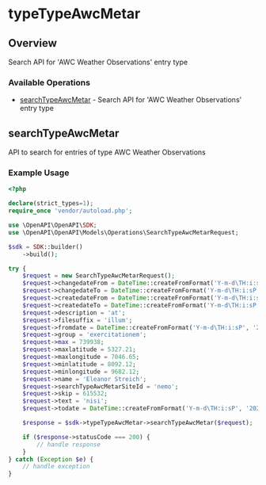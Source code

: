 # typeTypeAwcMetar

## Overview

Search API for 'AWC Weather Observations' entry type

### Available Operations

* [searchTypeAwcMetar](#searchtypeawcmetar) - Search API for 'AWC Weather Observations' entry type

## searchTypeAwcMetar

API to search for entries of type AWC Weather Observations

### Example Usage

```php
<?php

declare(strict_types=1);
require_once 'vendor/autoload.php';

use \OpenAPI\OpenAPI\SDK;
use \OpenAPI\OpenAPI\Models\Operations\SearchTypeAwcMetarRequest;

$sdk = SDK::builder()
    ->build();

try {
    $request = new SearchTypeAwcMetarRequest();
    $request->changedateFrom = DateTime::createFromFormat('Y-m-d\TH:i:sP', '2022-04-23T05:13:17.017Z');
    $request->changedateTo = DateTime::createFromFormat('Y-m-d\TH:i:sP', '2021-05-12T15:02:04.341Z');
    $request->createdateFrom = DateTime::createFromFormat('Y-m-d\TH:i:sP', '2022-07-06T17:14:37.803Z');
    $request->createdateTo = DateTime::createFromFormat('Y-m-d\TH:i:sP', '2022-11-12T23:49:14.405Z');
    $request->description = 'at';
    $request->filesuffix = 'illum';
    $request->fromdate = DateTime::createFromFormat('Y-m-d\TH:i:sP', '2021-11-07T06:10:09.611Z');
    $request->group = 'exercitationem';
    $request->max = 739938;
    $request->maxlatitude = 5327.21;
    $request->maxlongitude = 7046.65;
    $request->minlatitude = 8092.12;
    $request->minlongitude = 9682.12;
    $request->name = 'Eleanor Streich';
    $request->searchTypeAwcMetarSiteId = 'nemo';
    $request->skip = 615532;
    $request->text = 'nisi';
    $request->todate = DateTime::createFromFormat('Y-m-d\TH:i:sP', '2022-07-16T15:58:54.382Z');

    $response = $sdk->typeTypeAwcMetar->searchTypeAwcMetar($request);

    if ($response->statusCode === 200) {
        // handle response
    }
} catch (Exception $e) {
    // handle exception
}
```

